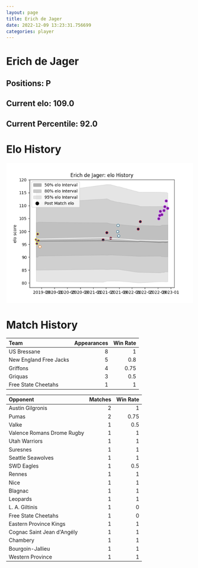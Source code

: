 ```yaml
---  
layout: page  
title: Erich de Jager  
date: 2022-12-09 13:23:31.756699  
categories: player  
---
```

# Erich de Jager

## Positions: P

## Current elo: 109.0

## Current Percentile: 92.0

# Elo History


![elo history](history_ErichdeJager.png)
# Match History


| Team                   |   Appearances |   Win Rate |
|:-----------------------|--------------:|-----------:|
| US Bressane            |             8 |       1    |
| New England Free Jacks |             5 |       0.8  |
| Griffons               |             4 |       0.75 |
| Griquas                |             3 |       0.5  |
| Free State Cheetahs    |             1 |       1    |

| Opponent                   |   Matches |   Win Rate |
|:---------------------------|----------:|-----------:|
| Austin Gilgronis           |         2 |       1    |
| Pumas                      |         2 |       0.75 |
| Valke                      |         1 |       0.5  |
| Valence Romans Drome Rugby |         1 |       1    |
| Utah Warriors              |         1 |       1    |
| Suresnes                   |         1 |       1    |
| Seattle Seawolves          |         1 |       1    |
| SWD Eagles                 |         1 |       0.5  |
| Rennes                     |         1 |       1    |
| Nice                       |         1 |       1    |
| Blagnac                    |         1 |       1    |
| Leopards                   |         1 |       1    |
| L. A. Giltinis             |         1 |       0    |
| Free State Cheetahs        |         1 |       0    |
| Eastern Province Kings     |         1 |       1    |
| Cognac Saint Jean d'Angély |         1 |       1    |
| Chambery                   |         1 |       1    |
| Bourgoin-Jallieu           |         1 |       1    |
| Western Province           |         1 |       1    |